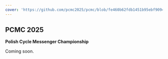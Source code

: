 ```yaml
---
cover: 'https://github.com/pcmc2025/pcmc/blob/fe460b62fdb1451b95ebf909421d487dcb0841f9/assets/splash.jpg'
---
```


## PCMC 2025

**Polish Cycle Messenger Championship**

Coming soon.